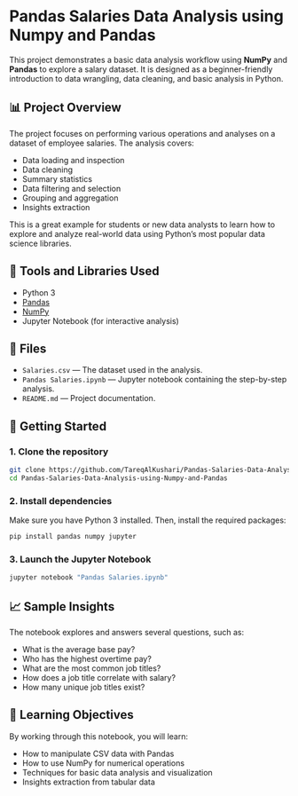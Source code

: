 # Pandas Salaries Data Analysis using Numpy and Pandas

This project demonstrates a basic data analysis workflow using **NumPy** and **Pandas** to explore a salary dataset. It is designed as a beginner-friendly introduction to data wrangling, data cleaning, and basic analysis in Python.

## 📊 Project Overview

The project focuses on performing various operations and analyses on a dataset of employee salaries. The analysis covers:

- Data loading and inspection
- Data cleaning
- Summary statistics
- Data filtering and selection
- Grouping and aggregation
- Insights extraction

This is a great example for students or new data analysts to learn how to explore and analyze real-world data using Python’s most popular data science libraries.

## 🧰 Tools and Libraries Used

- Python 3
- [Pandas](https://pandas.pydata.org/)
- [NumPy](https://numpy.org/)
- Jupyter Notebook (for interactive analysis)

## 📁 Files

- `Salaries.csv` — The dataset used in the analysis.
- `Pandas Salaries.ipynb` — Jupyter notebook containing the step-by-step analysis.
- `README.md` — Project documentation.

## 🚀 Getting Started

### 1. Clone the repository

```bash
git clone https://github.com/TareqAlKushari/Pandas-Salaries-Data-Analysis-using-Numpy-and-Pandas.git
cd Pandas-Salaries-Data-Analysis-using-Numpy-and-Pandas
```

### 2. Install dependencies
Make sure you have Python 3 installed. Then, install the required packages:

```bash
pip install pandas numpy jupyter
```

### 3. Launch the Jupyter Notebook
```bash
jupyter notebook "Pandas Salaries.ipynb"
```

## 📈 Sample Insights
The notebook explores and answers several questions, such as:

- What is the average base pay?
- Who has the highest overtime pay?
- What are the most common job titles?
- How does a job title correlate with salary?
- How many unique job titles exist?

## 🧠 Learning Objectives
By working through this notebook, you will learn:

- How to manipulate CSV data with Pandas
- How to use NumPy for numerical operations
- Techniques for basic data analysis and visualization
- Insights extraction from tabular data
